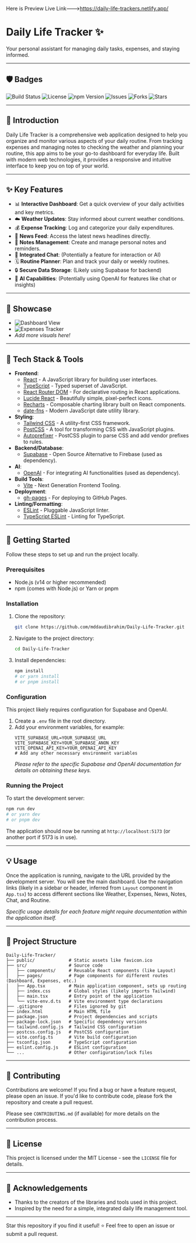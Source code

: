 Here is Preview Live Link--->https://daily-life-trackers.netlify.app/


# Daily Life Tracker ✨

Your personal assistant for managing daily tasks, expenses, and staying informed.

---

## 🛡️ Badges

<!-- Add your project badges here -->

![Build Status](https://img.shields.io/badge/build-passing-brightgreen)
![License](https://img.shields.io/badge/license-MIT-blue.svg)
![npm Version](https://img.shields.io/npm/v/daily-life-tracker.svg)
![Issues](https://img.shields.io/github/issues/mddaudibrahim/Daily-Life-Tracker.svg)
![Forks](https://img.shields.io/github/forks/mddaudibrahim/Daily-Life-Tracker.svg?style=social)
![Stars](https://img.shields.io/github/stars/mddaudibrahim/Daily-Life-Tracker.svg?style=social)

---

## 👋 Introduction

Daily Life Tracker is a comprehensive web application designed to help you organize and monitor various aspects of your daily routine. From tracking expenses and managing notes to checking the weather and planning your routine, this app aims to be your go-to dashboard for everyday life. Built with modern web technologies, it provides a responsive and intuitive interface to keep you on top of your world.

---

## ✨ Key Features

*   📊 **Interactive Dashboard**: Get a quick overview of your daily activities and key metrics.
*   ☁️ **Weather Updates**: Stay informed about current weather conditions.
*   💰 **Expense Tracking**: Log and categorize your daily expenditures.
*   📰 **News Feed**: Access the latest news headlines directly.
*   📝 **Notes Management**: Create and manage personal notes and reminders.
*   💬 **Integrated Chat**: (Potentially a feature for interaction or AI)
*   🗓️ **Routine Planner**: Plan and track your daily or weekly routines.
*   🔒 **Secure Data Storage**: (Likely using Supabase for backend)
*   🤖 **AI Capabilities**: (Potentially using OpenAI for features like chat or insights)

---

## 📸 Showcase

<!-- Add screenshots or GIFs demonstrating the application's features here -->

*   ![Dashboard View](path/to/your/dashboard_screenshot.png)
*   ![Expenses Tracker](path/to/your/expenses_screenshot.gif)
*   *Add more visuals here!*

---

## 🚀 Tech Stack & Tools

*   **Frontend**:
    *   [React](https://reactjs.org/) - A JavaScript library for building user interfaces.
    *   [TypeScript](https://www.typescriptlang.org/) - Typed superset of JavaScript.
    *   [React Router DOM](https://reactrouter.com/web/guides/quick-start) - For declarative routing in React applications.
    *   [Lucide React](https://lucide.dev/guide/packages/lucide-react) - Beautifully simple, pixel-perfect icons.
    *   [Recharts](https://recharts.org/) - Composable charting library built on React components.
    *   [date-fns](https://date-fns.org/) - Modern JavaScript date utility library.
*   **Styling**:
    *   [Tailwind CSS](https://tailwindcss.com/) - A utility-first CSS framework.
    *   [PostCSS](https://postcss.org/) - A tool for transforming CSS with JavaScript plugins.
    *   [Autoprefixer](https://github.com/postcss/autoprefixer) - PostCSS plugin to parse CSS and add vendor prefixes to rules.
*   **Backend/Database**:
    *   [Supabase](https://supabase.io/) - Open Source Alternative to Firebase (used as dependency).
*   **AI**:
    *   [OpenAI](https://openai.com/) - For integrating AI functionalities (used as dependency).
*   **Build Tools**:
    *   [Vite](https://vitejs.dev/) - Next Generation Frontend Tooling.
*   **Deployment**:
    *   [gh-pages](https://github.com/tschaub/gh-pages) - For deploying to GitHub Pages.
*   **Linting/Formatting**:
    *   [ESLint](https://eslint.org/) - Pluggable JavaScript linter.
    *   [TypeScript ESLint](https://typescript-eslint.io/) - Linting for TypeScript.

---

## 🚦 Getting Started

Follow these steps to set up and run the project locally.

### Prerequisites

*   Node.js (v14 or higher recommended)
*   npm (comes with Node.js) or Yarn or pnpm

### Installation

1.  Clone the repository:
    ```bash
    git clone https://github.com/mddaudibrahim/Daily-Life-Tracker.git
    ```
2.  Navigate to the project directory:
    ```bash
    cd Daily-Life-Tracker
    ```
3.  Install dependencies:
    ```bash
    npm install
    # or yarn install
    # or pnpm install
    ```

### Configuration

This project likely requires configuration for Supabase and OpenAI.

1.  Create a `.env` file in the root directory.
2.  Add your environment variables, for example:
    ```env
    VITE_SUPABASE_URL=YOUR_SUPABASE_URL
    VITE_SUPABASE_KEY=YOUR_SUPABASE_ANON_KEY
    VITE_OPENAI_API_KEY=YOUR_OPENAI_API_KEY
    # Add any other necessary environment variables
    ```
    *Please refer to the specific Supabase and OpenAI documentation for details on obtaining these keys.*

### Running the Project

To start the development server:

```bash
npm run dev
# or yarn dev
# or pnpm dev
```

The application should now be running at `http://localhost:5173` (or another port if 5173 is in use).

---

## 💡 Usage

Once the application is running, navigate to the URL provided by the development server. You will see the main dashboard. Use the navigation links (likely in a sidebar or header, inferred from `Layout` component in `App.tsx`) to access different sections like Weather, Expenses, News, Notes, Chat, and Routine.

*Specific usage details for each feature might require documentation within the application itself.*

---

## 📁 Project Structure

```
Daily-Life-Tracker/
├── public/             # Static assets like favicon.ico
├── src/                # Source code
│   ├── components/     # Reusable React components (like Layout)
│   ├── pages/          # Page components for different routes (Dashboard, Expenses, etc.)
│   ├── App.tsx         # Main application component, sets up routing
│   ├── index.css       # Global styles (likely imports Tailwind)
│   ├── main.tsx        # Entry point of the application
│   └── vite-env.d.ts   # Vite environment type declarations
├── .gitignore          # Files ignored by git
├── index.html          # Main HTML file
├── package.json        # Project dependencies and scripts
├── package-lock.json   # Specific dependency versions
├── tailwind.config.js  # Tailwind CSS configuration
├── postcss.config.js   # PostCSS configuration
├── vite.config.ts      # Vite build configuration
├── tsconfig.json       # TypeScript configuration
├── eslint.config.js    # ESLint configuration
└── ...                 # Other configuration/lock files
```

---

## 🤝 Contributing

Contributions are welcome! If you find a bug or have a feature request, please open an issue. If you'd like to contribute code, please fork the repository and create a pull request.

Please see `CONTRIBUTING.md` (if available) for more details on the contribution process.

---

## 📄 License

This project is licensed under the MIT License - see the `LICENSE` file for details.

---

## 🙏 Acknowledgements

*   Thanks to the creators of the libraries and tools used in this project.
*   Inspired by the need for a simple, integrated daily life management tool.

---

Star this repository if you find it useful! ⭐
Feel free to open an issue or submit a pull request.
